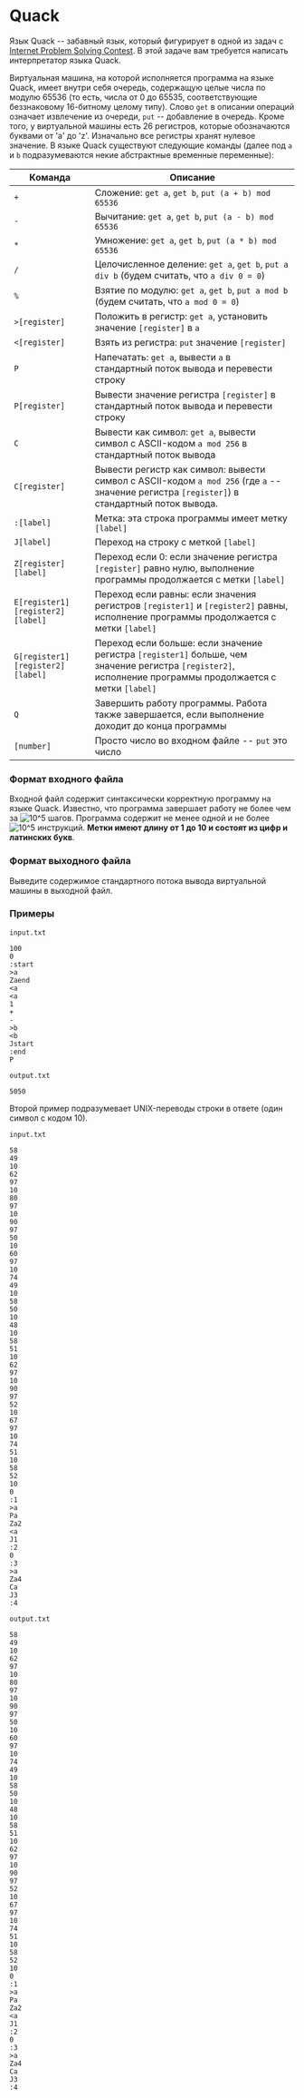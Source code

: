 # Quack

Язык Quack -- забавный язык, который фигурирует в одной из задач с [Internet Problem Solving Contest](http://ipsc.ksp.sk/).  В этой задаче вам требуется написать интерпретатор языка Quack.

Виртуальная машина, на которой исполняется программа на языке Quack, имеет внутри себя очередь, содержащую целые числа по модулю 65536 (то есть, числа от 0 до 65535, соответствующие беззнаковому 16-битному целому типу).  Слово `get` в описании операций означает извлечение из очереди, `put` -- добавление в очередь.  Кроме того, у виртуальной машины есть 26 регистров, которые обозначаются буквами от 'a' до 'z'.  Изначально все регистры хранят нулевое значение.  В языке Quack существуют следующие команды (далее под `a` и `b` подразумеваются некие абстрактные временные переменные):

| Команда       | Описание                                             |
|---------------|------------------------------------------------------|
| `+`           | Сложение: `get a`, `get b`, `put (a + b) mod 65536`  |
| `-`           | Вычитание: `get a`, `get b`, `put (a - b) mod 65536` |
| `*`           | Умножение: `get a`, `get b`, `put (a * b) mod 65536` |
| `/`           | Целочисленное деление: `get a`, `get b`, `put a div b` (будем считать, что `a div 0 = 0`) |
| `%`           | Взятие по модулю: `get a`, `get b`, `put a mod b` (будем считать, что `a mod 0 = 0`)      |
| `>[register]` | Положить в регистр: `get a`, установить значение `[register]` в `a`                       |
| `<[register]` | Взять из регистра: `put` значение `[register]`                                            |
| `P`           | Напечатать: `get a`, вывести `a` в стандартный поток вывода и перевести строку            |
| `P[register]` | Вывести значение регистра `[register]` в стандартный поток вывода и перевести строку      |
| `C`           | Вывести как символ: `get a`, вывести символ с ASCII-кодом `a mod 256` в стандартный поток вывода |
| `C[register]` | Вывести регистр как символ: вывести символ с ASCII-кодом `a mod 256` (где `a` -- значение регистра `[register]`) в стандартный поток вывода. |
| `:[label]`    | Метка: эта строка программы имеет метку `[label]` |
| `J[label]`    | Переход на строку с меткой `[label]` |
| `Z[register][label]`             | Переход если 0: если значение регистра `[register]` равно нулю, выполнение программы продолжается с метки `[label]` |
| `E[register1][register2][label]` | Переход если равны: если значения регистров `[register1]` и `[register2]` равны, исполнение программы продолжается с метки `[label]` |
| `G[register1][register2][label]` | Переход если больше: если значение регистра `[register1]` больше, чем значение регистра `[register2]`, исполнение программы продолжается с метки `[label]` |
| `Q`           | Завершить работу программы.  Работа также завершается, если выполнение доходит до конца программы |
| `[number]`    | Просто число во входном файле -- `put` это число |

### Формат входного файла

Входной файл содержит синтаксически корректную программу на языке Quack.  Известно, что программа завершает работу не более чем за ![10^5](https://latex.codecogs.com/svg.latex?10^5)  шагов.  Программа содержит не менее одной и не более ![10^5](https://latex.codecogs.com/svg.latex?10^5) инструкций.  **Метки имеют длину от 1 до 10 и состоят из цифр и латинских букв**.

### Формат выходного файла

Выведите содержимое стандартного потока вывода виртуальной машины в выходной файл.

### Примеры

`input.txt`
```
100
0
:start
>a
Zaend
<a
<a
1
+
-
>b
<b
Jstart
:end
P
```

`output.txt`
```
5050
```

Второй пример подразумевает UNIX-переводы строки в ответе (один символ с кодом 10).

`input.txt`
```
58
49
10
62
97
10
80
97
10
90
97
50
10
60
97
10
74
49
10
58
50
10
48
10
58
51
10
62
97
10
90
97
52
10
67
97
10
74
51
10
58
52
10
0
:1
>a
Pa
Za2
<a
J1
:2
0
:3
>a
Za4
Ca
J3
:4
```

`output.txt`
```
58
49
10
62
97
10
80
97
10
90
97
50
10
60
97
10
74
49
10
58
50
10
48
10
58
51
10
62
97
10
90
97
52
10
67
97
10
74
51
10
58
52
10
0
:1
>a
Pa
Za2
<a
J1
:2
0
:3
>a
Za4
Ca
J3
:4
```

